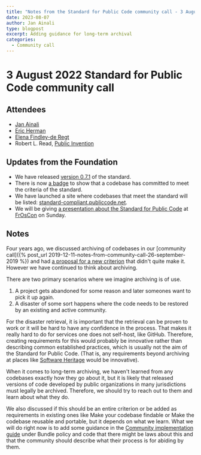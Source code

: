 ```yaml
---
title: "Notes from the Standard for Public Code community call - 3 August 2023"
date: 2023-08-07
author: Jan Ainali
type: blogpost
excerpt: Adding guidance for long-term archival
categories:
  - Community call
---
```


# 3 August 2022 Standard for Public Code community call

## Attendees

* [Jan Ainali](https://publiccode.net/who-we-are/team/jan-ainali.html)
* [Eric Herman](https://publiccode.net/who-we-are/team/eric-herman.html)
* [Elena Findley-de Regt](https://publiccode.net/who-we-are/team/elena-findley-de-regt.html)
* Robert L. Read, [Public Invention](https://www.pubinv.org/)

## Updates from the Foundation

* We have released [version 0.7.1](https://github.com/publiccodenet/standard/releases/tag/0.7.1) of the standard.
* There is now [a badge](https://github.com/publiccodenet/standard#standard-for-public-code) to show that a codebase has committed to meet the criteria of the standard.
* We have launched a site where codebases that meet the standard will be listed: [standard-compliant.publiccode.net](http://standard-compliant.publiccode.net/).
* We will be giving [a presentation about the Standard for Public Code](https://programm.froscon.org/2023/events/2960.html) at [FrOsCon](https://froscon.org/en/) on Sunday.

## Notes

Four years ago, we discussed archiving of codebases in our [community call]({% post_url 2019-12-11-notes-from-community-call-26-september-2019 %}) and had [a proposal for a new criterion](https://github.com/publiccodenet/standard/pull/263) that didn't quite make it.
However we have continued to think about archiving.

There are two primary scenarios where we imagine archiving is of use.

1. A project gets abandoned for some reason and later someones want to pick it up again.
2. A disaster of some sort happens where the code needs to be restored by an existing and active community.

For the disaster retrieval, it is important that the retrieval can be proven to work or it will be hard to have any confidence in the process.
That makes it really hard to do for services one does not self-host, like GitHub.
Therefore, creating requirements for this would probably be innovative rather than describing common established practices, which is usually not the aim of the Standard for Public Code.
(That is, any requirements beyond archiving at places like [Software Heritage](https://www.softwareheritage.org/) would be innovative).

When it comes to long-term archiving, we haven't learned from any codebases exactly how they go about it, but it is likely that released versions of code developed by public organizations in many jurisdictions must legally be archived.
Therefore, we should try to reach out to them and learn about what they do.

We also discussed if this should be an entire criterion or be added as requirements in existing ones like Make your codebase findable or Make the codebase reusable and portable, but it depends on what we learn.
What we will do right now is to add some guidance in the [Community implementation guide](https://standard-for-public-code.github.io/community-implementation-guide-standard/) under Bundle policy and code that there might be laws about this and that the community should describe what their process is for abiding by them.
